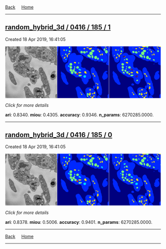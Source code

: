 
[Back](..)&nbsp;&nbsp;&nbsp;&nbsp;&nbsp;[Home](https://leapmanlab.github.io/snapshots)

---

<div class="summary"><a href="1"><h2>random_hybrid_3d / 0416 / 185 / 1</h2></a><p>Created 18 Apr 2019, 16:41:05
</p><a href="1"><img src="1/media/summary.png" align="center"></a><p>
<i>Click for more details</i>
</p></div>

**ari**: 0.8340. **miou**: 0.4305. **accuracy**: 0.9346. **n_params**: 6270285.0000. 

---

<div class="summary"><a href="0"><h2>random_hybrid_3d / 0416 / 185 / 0</h2></a><p>Created 18 Apr 2019, 16:41:05
</p><a href="0"><img src="0/media/summary.png" align="center"></a><p>
<i>Click for more details</i>
</p></div>

**ari**: 0.8378. **miou**: 0.5006. **accuracy**: 0.9401. **n_params**: 6270285.0000. 

---

[Back](..)&nbsp;&nbsp;&nbsp;&nbsp;&nbsp;[Home](https://leapmanlab.github.io/snapshots)

---